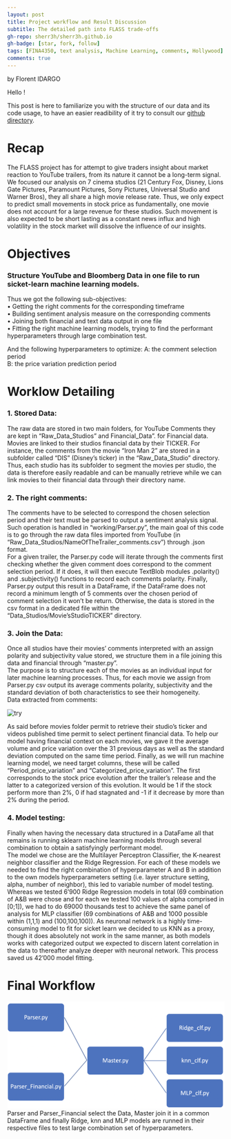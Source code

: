 ```yaml
---
layout: post
title: Project workflow and Result Discussion
subtitle: The detailed path into FLASS trade-offs
gh-repo: sherr3h/sherr3h.github.io
gh-badge: [star, fork, follow]
tags: [FINA4350, text analysis, Machine Learning, comments, Hollywood]
comments: true
---
```

by Florent IDARGO

Hello ! <br />

This post is here to familiarize you with the structure of our data and its code usage, to have an easier readibility of it try to consult our [github directory](https://github.com/sherr3h/Gaming-Text-Analysis/tree/master/working).  <br />

# Recap #

The FLASS project has for attempt to give traders insight about market reaction to YouTube trailers, from its nature it cannot be a long-term signal. We focused our analysis on 7 cinema studios (21 Century Fox, Disney, Lions Gate Pictures, Paramount Pictures, Sony Pictures, Universal Studio and Warner Bros), they all share a high movie release rate. Thus, we only expect to predict small movements in stock price as fundamentally, one movie does not account for a large revenue for these studios. Such movement is also expected to be short lasting as a constant news influx and high volatility in the stock market will dissolve the influence of our insights.

# Objectives #

### Structure YouTube and Bloomberg Data in one file to run sicket-learn machine learning models. 

Thus we got the following sub-objectives:<br/>
•	Getting the right comments for the corresponding timeframe<br />
•	Building sentiment analysis measure on the corresponding comments<br />
•	Joining both financial and text data output in one file<br />
•	Fitting the right machine learning models, trying to find the performant hyperparameters through large combination test.<br />

And the following hyperparameters to optimize:
	A: the comment selection period<br />
	B: the price variation prediction period<br />

# Worklow Detailing
### 1.	Stored Data: #

The raw data are stored in two main folders, for YouTube Comments they are kept in “Raw_Data_Studios” and Financial_Data”. for Financial data. Movies are linked to their studios financial data by their TICKER. For instance, the comments from the movie “Iron Man 2” are stored in a subfolder called “DIS” (Disney’s ticker) in the “Raw_Data_Studio” directory. Thus, each studio has its subfolder to segment the movies per studio, the data is therefore easily readable and can be manually retrieve while we can link movies to their financial data through their directory name. <br />

### 2.	The right comments: #

The comments have to be selected to correspond the chosen selection period and 
their text must be parsed to output a sentiment analysis signal.
Such operation is handled in “working/Parser.py”, the main goal of this code is to go through the raw data files imported from YouTube (in “Raw_Data_Studios/NameOfTheTrailer_comments.csv”) through .json format.<br/>
For a given trailer, the Parser.py code will iterate through the comments first checking whether the given comment does correspond to the comment selection period. If it does, it will then execute TextBlob modules .polarity() and .subjectivity() functions to record each comments polarity. Finally, Parser.py output this result in a DataFrame, if the DataFrame does not record a minimum length of 5 comments over the chosen period of comment selection it won’t be return. Otherwise, the data is stored in the csv format in a dedicated file within the “Data_Studios/Movie’sStudioTICKER” directory.<br/>

### 3.	Join the Data: #

Once all studios have their movies’ comments interpreted with an assign polarity and subjectivity value stored, we structure them in a file joining this data and financial through “master.py”.<br />
The purpose is to structure each of the movies as an individual input for later machine learning processes. Thus, for each movie we assign from Parser.py csv output its average comments polarity, subjectivity and the standard deviation of both characteristics to see their homogeneity. <br />
Data extracted from comments:<br />

![try](/img/comments_output_tab.png)
<br />

As said before movies folder permit to retrieve their studio’s ticker and videos published time permit to select pertinent financial data. To help our model having financial context on each movies, we gave it the average volume and price variation over the 31 previous days as well as the standard deviation computed on the same time period. Finally, as we will run machine learning model, we need target columns, these will be called “Period_price_variation” and “Categorized_price_variation”.
The first corresponds to the stock price evolution after the trailer’s release and the latter to a categorized version of this evolution. It would be 1 if the stock perform more than 2%, 0 if had stagnated and -1 if it decrease by more than 2% during the period.<br />

### 4. Model testing:
Finally when having the necessary data structured in a DataFame all that remains is running sklearn machine learning models through several combination to obtain a satisfyingly performant model.<br/>
The model we chose are the Multilayer Perceptron Classifier, the K-nearest neighbor classifier and the Ridge Regression. 
For each of these models we needed to find the right combination of hyperparameter A and B in addition to the own models hyperparameters setting (i.e. layer structure setting, alpha, number of neighbor), this led to variable number of model testing. Whereas we tested 6’900 Ridge Regression models in total (69 combination of A&B were chose and for each we tested 100 values of alpha comprised in [0;1]), we had to do 69000 thousands test to achieve the same panel of analysis for MLP classifier (69 combinations of A&B and 1000 possible within (1,1,1) and (100,100,100)). As neuronal network is a highly time-consuming model to fit for sicket learn we decided to us KNN as a proxy, though it does absolutely not work in the same manner, as both models works with categorized output we expected to discern latent correlation in the data to thereafter  analyze deeper with neuronal network. This process saved us 42’000 model fitting.<br />

# Final Workflow
![try](/img/workflowFLASS.png)
<br/>
Parser and Parser_Financial select the Data, Master join it in a common DataFrame and finally Ridge, knn and MLP models are runned in their respective files to test large combination set of hyperparameters.





